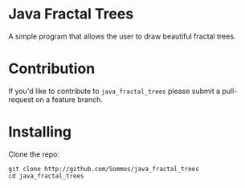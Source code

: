 # Java Fractal Trees

A simple program that allows the user to draw beautiful fractal trees.

# Contribution

If you'd like to contribute to `java_fractal_trees` please submit a pull-request on a
feature branch.

# Installing

Clone the repo:

    git clone http://github.com/Sommos/java_fractal_trees
    cd java_fractal_trees
